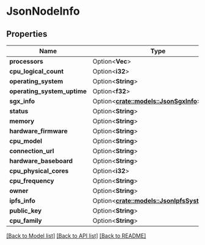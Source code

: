 # JsonNodeInfo

## Properties

Name | Type | Description | Notes
------------ | ------------- | ------------- | -------------
**processors** | Option<**Vec<String>**> |  | [optional]
**cpu_logical_count** | Option<**i32**> |  | [optional]
**operating_system** | Option<**String**> |  | [optional]
**operating_system_uptime** | Option<**f32**> |  | [optional]
**sgx_info** | Option<[**crate::models::JsonSgxInfo**](json_SGXInfo.md)> |  | [optional]
**status** | Option<**String**> |  | [optional]
**memory** | Option<**String**> |  | [optional]
**hardware_firmware** | Option<**String**> |  | [optional]
**cpu_model** | Option<**String**> |  | [optional]
**connection_url** | Option<**String**> |  | [optional]
**hardware_baseboard** | Option<**String**> |  | [optional]
**cpu_physical_cores** | Option<**i32**> |  | [optional]
**cpu_frequency** | Option<**String**> |  | [optional]
**owner** | Option<**String**> |  | [optional]
**ipfs_info** | Option<[**crate::models::JsonIpfsSystemInfo**](json_IPFSSystemInfo.md)> |  | [optional]
**public_key** | Option<**String**> |  | [optional]
**cpu_family** | Option<**String**> |  | [optional]

[[Back to Model list]](../README.md#documentation-for-models) [[Back to API list]](../README.md#documentation-for-api-endpoints) [[Back to README]](../README.md)


